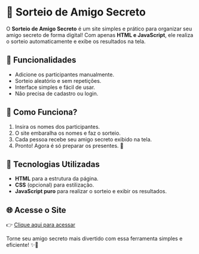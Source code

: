 # 🎁 Sorteio de Amigo Secreto

O **Sorteio de Amigo Secreto** é um site simples e prático para organizar seu amigo secreto de forma digital! 
Com apenas **HTML e JavaScript**, ele realiza o sorteio automaticamente e exibe os resultados na tela.

## 🔹 Funcionalidades
- Adicione os participantes manualmente.
- Sorteio aleatório e sem repetições.
- Interface simples e fácil de usar.
- Não precisa de cadastro ou login.

## 🎯 Como Funciona?
1. Insira os nomes dos participantes.
2. O site embaralha os nomes e faz o sorteio.
3. Cada pessoa recebe seu amigo secreto exibido na tela.
4. Pronto! Agora é só preparar os presentes. 🎉

## 🚀 Tecnologias Utilizadas
- **HTML** para a estrutura da página.
- **CSS** (opcional) para estilização.
- **JavaScript puro** para realizar o sorteio e exibir os resultados.

## 🌐 Acesse o Site  
👉 [Clique aqui para acessar]((https://alexsonmichel.github.io/desafio-amigo-secreto/challenge-amigo-secreto_pt-main/index.html))  

Torne seu amigo secreto mais divertido com essa ferramenta simples e eficiente! ✨🎁
